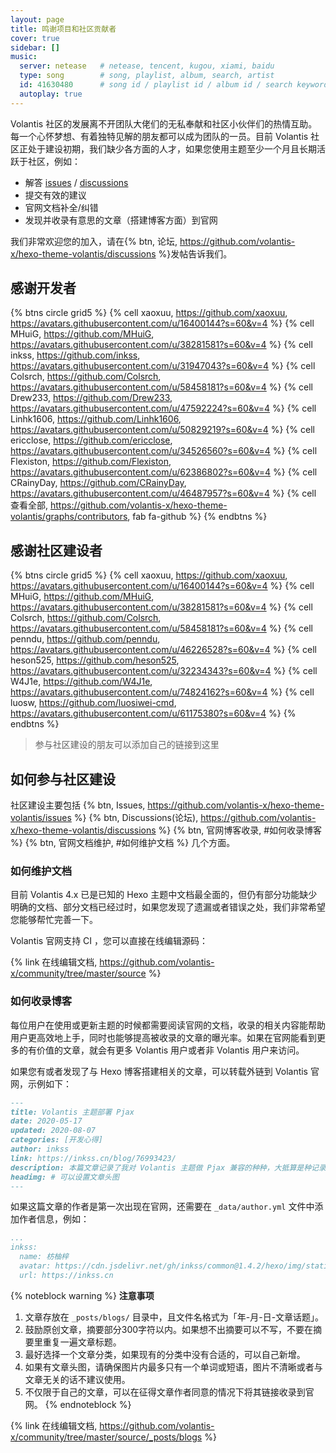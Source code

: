 ```yaml
---
layout: page
title: 鸣谢项目和社区贡献者
cover: true
sidebar: []
music:
  server: netease   # netease, tencent, kugou, xiami, baidu
  type: song        # song, playlist, album, search, artist
  id: 41630480      # song id / playlist id / album id / search keyword
  autoplay: true
---
```


Volantis 社区的发展离不开团队大佬们的无私奉献和社区小伙伴们的热情互助。每一个心怀梦想、有着独特见解的朋友都可以成为团队的一员。目前 Volantis 社区正处于建设初期，我们缺少各方面的人才，如果您使用主题至少一个月且长期活跃于社区，例如：

- 解答 [issues](https://github.com/volantis-x/hexo-theme-volantis/issues) / [discussions](https://github.com/volantis-x/hexo-theme-volantis/discussions)
- 提交有效的建议
- 官网文档补全/纠错
- 发现并收录有意思的文章（搭建博客方面）到官网

我们非常欢迎您的加入，请在{% btn, 论坛, https://github.com/volantis-x/hexo-theme-volantis/discussions %}发帖告诉我们。


<!-- more -->


## 感谢开发者

{% btns circle grid5 %}
{% cell xaoxuu, https://github.com/xaoxuu, https://avatars.githubusercontent.com/u/16400144?s=60&v=4 %}
{% cell MHuiG, https://github.com/MHuiG, https://avatars.githubusercontent.com/u/38281581?s=60&v=4 %}
{% cell inkss, https://github.com/inkss, https://avatars.githubusercontent.com/u/31947043?s=60&v=4 %}
{% cell Colsrch, https://github.com/Colsrch, https://avatars.githubusercontent.com/u/58458181?s=60&v=4 %}
{% cell Drew233, https://github.com/Drew233, https://avatars.githubusercontent.com/u/47592224?s=60&v=4 %}
{% cell Linhk1606, https://github.com/Linhk1606, https://avatars.githubusercontent.com/u/50829219?s=60&v=4 %}
{% cell ericclose, https://github.com/ericclose, https://avatars.githubusercontent.com/u/34526560?s=60&v=4 %}
{% cell Flexiston, https://github.com/Flexiston, https://avatars.githubusercontent.com/u/62386802?s=60&v=4 %}
{% cell CRainyDay, https://github.com/CRainyDay, https://avatars.githubusercontent.com/u/46487957?s=60&v=4 %}
{% cell 查看全部, https://github.com/volantis-x/hexo-theme-volantis/graphs/contributors, fab fa-github %}
{% endbtns %}


## 感谢社区建设者

{% btns circle grid5 %}
{% cell xaoxuu, https://github.com/xaoxuu, https://avatars.githubusercontent.com/u/16400144?s=60&v=4 %}
{% cell MHuiG, https://github.com/MHuiG, https://avatars.githubusercontent.com/u/38281581?s=60&v=4 %}
{% cell Colsrch, https://github.com/Colsrch, https://avatars.githubusercontent.com/u/58458181?s=60&v=4 %}
{% cell penndu, https://github.com/penndu, https://avatars.githubusercontent.com/u/46226528?s=60&v=4 %}
{% cell heson525, https://github.com/heson525, https://avatars.githubusercontent.com/u/32234343?s=60&v=4 %}
{% cell W4J1e, https://github.com/W4J1e, https://avatars.githubusercontent.com/u/74824162?s=60&v=4 %}
{% cell luosw, https://github.com/luosiwei-cmd, https://avatars.githubusercontent.com/u/61175380?s=60&v=4 %}
{% endbtns %}

> 参与社区建设的朋友可以添加自己的链接到这里

## 如何参与社区建设

社区建设主要包括 {% btn, Issues, https://github.com/volantis-x/hexo-theme-volantis/issues %} {% btn, Discussions(论坛), https://github.com/volantis-x/hexo-theme-volantis/discussions %} {% btn, 官网博客收录, #如何收录博客 %} {% btn, 官网文档维护, #如何维护文档 %} 几个方面。


### 如何维护文档

目前 Volantis 4.x 已是已知的 Hexo 主题中文档最全面的，但仍有部分功能缺少明确的文档、部分文档已经过时，如果您发现了遗漏或者错误之处，我们非常希望您能够帮忙完善一下。

Volantis 官网支持 CI ，您可以直接在线编辑源码：

{% link 在线编辑文档, https://github.com/volantis-x/community/tree/master/source %}


### 如何收录博客

每位用户在使用或更新主题的时候都需要阅读官网的文档，收录的相关内容能帮助用户更高效地上手，同时也能够提高被收录的文章的曝光率。如果在官网能看到更多的有价值的文章，就会有更多 Volantis 用户或者非 Volantis 用户来访问。

如果您有或者发现了与 Hexo 博客搭建相关的文章，可以转载外链到 Volantis 官网，示例如下：

```md _posts/blogs/2020-05-17-pjax.md
---
title: Volantis 主题部署 Pjax
date: 2020-05-17
updated: 2020-08-07
categories: [开发心得]
author: inkss
link: https://inkss.cn/blog/76993423/
description: 本篇文章记录了我对 Volantis 主题做 Pjax 兼容的种种，大抵算是种记录吧~
headimg: # 可以设置文章头图
---
```

如果这篇文章的作者是第一次出现在官网，还需要在 `_data/author.yml` 文件中添加作者信息，例如：

```yaml _data/author.yml
...
inkss:
  name: 枋柚梓
  avatar: https://cdn.jsdelivr.net/gh/inkss/common@1.4.2/hexo/img/static/avatar.jpg
  url: https://inkss.cn
```

{% noteblock warning %}
**注意事项**
1. 文章存放在 `_posts/blogs/` 目录中，且文件名格式为「年-月-日-文章话题」。
2. 鼓励原创文章，摘要部分300字符以内。如果想不出摘要可以不写，不要在摘要里重复一遍文章标题。
3. 最好选择一个文章分类，如果现有的分类中没有合适的，可以自己新增。
4. 如果有文章头图，请确保图片内最多只有一个单词或短语，图片不清晰或者与文章无关的话不建议使用。
5. 不仅限于自己的文章，可以在征得文章作者同意的情况下将其链接收录到官网。
{% endnoteblock %}


{% link 在线编辑文档, https://github.com/volantis-x/community/tree/master/source/_posts/blogs %}


